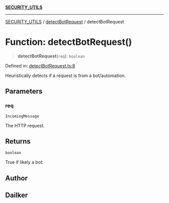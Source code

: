 [**SECURITY_UTILS**](../../README.md)

***

[SECURITY_UTILS](../../README.md) / [detectBotRequest](../README.md) / detectBotRequest

# Function: detectBotRequest()

> **detectBotRequest**(`req`): `boolean`

Defined in: [detectBotRequest.ts:8](https://github.com/dailker/everyutil-js/blob/b3e269da55b7d96c15eb37e98c5c4f6b94f05f6f/src/security/detectBotRequest.ts#L8)

Heuristically detects if a request is from a bot/automation.

## Parameters

### req

`IncomingMessage`

The HTTP request.

## Returns

`boolean`

True if likely a bot.

## Author

## Dailker

